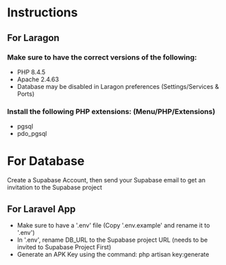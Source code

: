 # Instructions
## For Laragon
### Make sure to have the correct versions of the following:
- PHP 8.4.5
- Apache 2.4.63
- Database may be disabled in Laragon preferences (Settings/Services & Ports)

### Install the following PHP extensions: (Menu/PHP/Extensions)
- pgsql
- pdo_pgsql

# For Database
Create a Supabase Account, then send your Supabase email to get an invitation to the Supabase project

## For Laravel App
- Make sure to have a '.env' file (Copy '.env.example' and rename it to '.env')
- In '.env', rename DB_URL to the Supabase project URL (needs to be invited to Supabase Project First)
- Generate an APK Key using the command: php artisan key:generate
